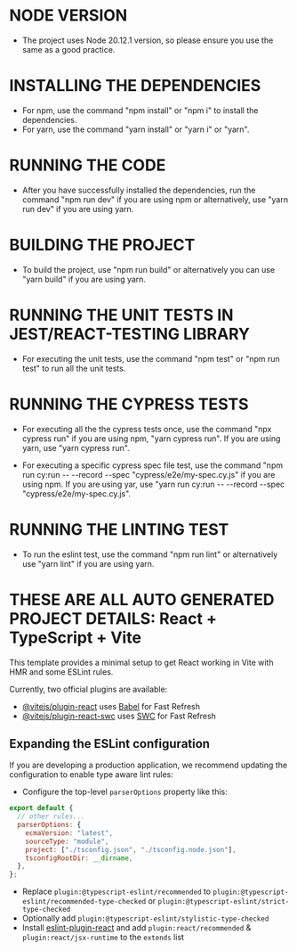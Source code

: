 # NODE VERSION

- The project uses Node 20.12.1 version, so please ensure you use the same as a good practice.

# INSTALLING THE DEPENDENCIES

- For npm, use the command "npm install" or "npm i" to install the dependencies.
- For yarn, use the command "yarn install" or "yarn i" or "yarn".

# RUNNING THE CODE

- After you have successfully installed the dependencies, run the command "npm run dev" if you are using npm or alternatively, use "yarn run dev" if you are using yarn.

# BUILDING THE PROJECT

- To build the project, use "npm run build" or alternatively you can use "yarn build" if you are using yarn.

# RUNNING THE UNIT TESTS IN JEST/REACT-TESTING LIBRARY

- For executing the unit tests, use the command "npm test" or "npm run test" to run all the unit tests.

# RUNNING THE CYPRESS TESTS

- For executing all the the cypress tests once, use the command "npx cypress run" if you are using npm, "yarn cypress run". If you are using yarn, use "yarn cypress run".

- For executing a specific cypress spec file test, use the command "npm run cy:run -- --record --spec "cypress/e2e/my-spec.cy.js" if you are using npm. If you are using yar, use "yarn run cy:run -- --record --spec "cypress/e2e/my-spec.cy.js".

# RUNNING THE LINTING TEST

- To run the eslint test, use the command "npm run lint" or alternatively use "yarn lint" if you are using yarn.

# THESE ARE ALL AUTO GENERATED PROJECT DETAILS: React + TypeScript + Vite

This template provides a minimal setup to get React working in Vite with HMR and some ESLint rules.

Currently, two official plugins are available:

- [@vitejs/plugin-react](https://github.com/vitejs/vite-plugin-react/blob/main/packages/plugin-react/README.md) uses [Babel](https://babeljs.io/) for Fast Refresh
- [@vitejs/plugin-react-swc](https://github.com/vitejs/vite-plugin-react-swc) uses [SWC](https://swc.rs/) for Fast Refresh

## Expanding the ESLint configuration

If you are developing a production application, we recommend updating the configuration to enable type aware lint rules:

- Configure the top-level `parserOptions` property like this:

```js
export default {
  // other rules...
  parserOptions: {
    ecmaVersion: "latest",
    sourceType: "module",
    project: ["./tsconfig.json", "./tsconfig.node.json"],
    tsconfigRootDir: __dirname,
  },
};
```

- Replace `plugin:@typescript-eslint/recommended` to `plugin:@typescript-eslint/recommended-type-checked` or `plugin:@typescript-eslint/strict-type-checked`
- Optionally add `plugin:@typescript-eslint/stylistic-type-checked`
- Install [eslint-plugin-react](https://github.com/jsx-eslint/eslint-plugin-react) and add `plugin:react/recommended` & `plugin:react/jsx-runtime` to the `extends` list
